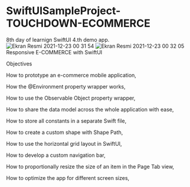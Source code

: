 # SwiftUISampleProject-TOUCHDOWN-ECOMMERCE

8th day of learnign SwiftUI
4.th demo app.
![Ekran Resmi 2021-12-23 00 31 54](https://user-images.githubusercontent.com/89414084/147157671-8bf4a91a-9b0a-4369-8b58-fb410e28ecc0.png)
![Ekran Resmi 2021-12-23 00 32 05](https://user-images.githubusercontent.com/89414084/147157680-9170ae1e-42af-407a-930d-1cfb190cb207.png)
Responsive E-COMMERCE with SwiftUI

Objectives

How to prototype an e-commerce mobile application,



How the @Environment property wrapper works,

How to use the Observable Object property wrapper,

How to share the data model across the whole application with ease,

How to store all constants in a separate Swift file,

How to create a custom shape with Shape Path,

How to use the horizontal grid layout in SwiftUI,

How to develop a custom navigation bar,

How to proportionally resize the size of an item in the Page Tab view,

How to optimize the app for different screen sizes,
